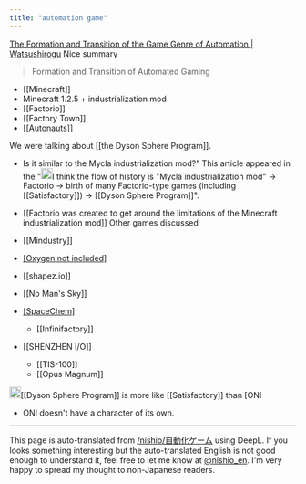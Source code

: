 ```yaml
---
title: "automation game"
---
```


[The Formation and Transition of the Game Genre of Automation | Watsushirogu](http://tatamo.81.la/blog/2019/12/10/automation-games/)
Nice summary
> Formation and Transition of Automated Gaming
- [[Minecraft]]
- Minecraft 1.2.5 + industrialization mod
- [[Factorio]]
- [[Factory Town]]
- [[Autonauts]]

We were talking about [[the Dyson Sphere Program]].
- Is it similar to the Mycla industrialization mod?" This article appeared in the "<img src='https://scrapbox.io/api/pages/nishio-en/nishio/icon' alt='nishio.icon' height="19.5"/>I think the flow of history is "Mycla industrialization mod" -> Factorio -> birth of many Factorio-type games (including [[Satisfactory]]) -> [[Dyson Sphere Program]]".

- [[Factorio was created to get around the limitations of the Minecraft industrialization mod]]
Other games discussed
- [[Mindustry]]
- [[Oxygen not included]]([[ONI]])
- [[shapez.io]]
- [[No Man's Sky]]
- [[SpaceChem]]([[Zachtronics]])
    - [[Infinifactory]]
- [[SHENZHEN I/O]]
    - [[TIS-100]]
    - [[Opus Magnum]]

<img src='https://scrapbox.io/api/pages/nishio-en/nishio/icon' alt='nishio.icon' height="19.5"/>[[Dyson Sphere Program]] is more like [[Satisfactory]] than [ONI
- ONI doesn't have a character of its own.

---
This page is auto-translated from [/nishio/自動化ゲーム](https://scrapbox.io/nishio/自動化ゲーム) using DeepL. If you looks something interesting but the auto-translated English is not good enough to understand it, feel free to let me know at [@nishio_en](https://twitter.com/nishio_en). I'm very happy to spread my thought to non-Japanese readers.